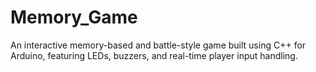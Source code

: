 # Memory_Game
An interactive memory-based and battle-style game built using C++ for Arduino, featuring LEDs, buzzers, and real-time player input handling.
